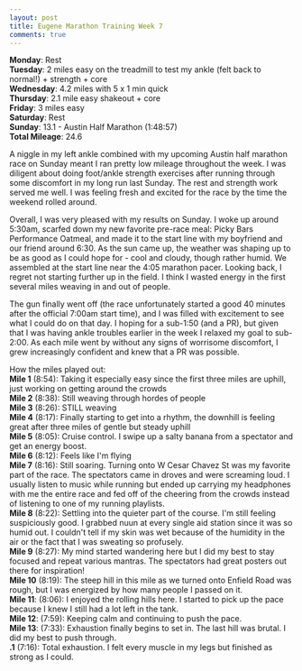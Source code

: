 ```yaml
---
layout: post
title: Eugene Marathon Training Week 7
comments: true
---
```


**Monday**: Rest<br />
**Tuesday**: 2 miles easy on the treadmill to test my ankle (felt back to normal!) + strength + core<br />
**Wednesday**: 4.2 miles with 5 x 1 min quick<br />
**Thursday**: 2.1 mile easy shakeout + core<br />
**Friday**: 3 miles easy<br />
**Saturday**: Rest<br />
**Sunday**: 13.1 - Austin Half Marathon (1:48:57)<br />
**Total Mileage**: 24.6<br />

A niggle in my left ankle combined with my upcoming Austin half marathon race on Sunday meant I ran pretty low mileage throughout the week. I was diligent about doing foot/ankle strength exercises after running through some discomfort in my long run last Sunday. The rest and strength work served me well. I was feeling fresh and excited for the race by the time the weekend rolled around. 

Overall, I was very pleased with my results on Sunday. I woke up around 5:30am, scarfed down my new favorite pre-race meal: Picky Bars Performance Oatmeal, and made it to the start line with my boyfriend and our friend around 6:30. As the sun came up, the weather was shaping up to be as good as I could hope for - cool and cloudy, though rather humid. We assembled at the start line near the 4:05 marathon pacer. Looking back, I regret not starting further up in the field. I think I wasted energy in the first several miles weaving in and out of people. 

The gun finally went off (the race unfortunately started a good 40 minutes after the official 7:00am start time), and I was filled with excitement to see what I could do on that day. I hoping for a sub-1:50 (and a PR), but given that I was having ankle troubles earlier in the week I relaxed my goal to sub-2:00. As each mile went by without any signs of worrisome discomfort, I grew increasingly confident and knew that a PR was possible. 

How the miles played out: <br />
**Mile 1** (8:54): Taking it especially easy since the first three miles are uphill, just working on getting around the crowds<br />
**Mile 2** (8:38): Still weaving through hordes of people<br />
**Mile 3** (8:26): STILL weaving<br />
**Mile 4** (8:17): Finally starting to get into a rhythm, the downhill is feeling great after three miles of gentle but steady uphill <br />
**Mile 5** (8:05): Cruise control. I swipe up a salty banana from a spectator and get an energy boost. <br />
**Mile 6** (8:12): Feels like I'm flying<br />
**Mile 7** (8:16): Still soaring. Turning onto W Cesar Chavez St was my favorite part of the race. The spectators came in droves and were screaming loud. I usually listen to music while running but ended up carrying my headphones with me the entire race and fed off of the cheering from the crowds instead of listening to one of my running playlists. <br />
**Mile 8** (8:22): Settling into the quieter part of the course. I'm still feeling suspiciously good. I grabbed nuun at every single aid station since it was so humid out. I couldn't tell if my skin was wet because of the humidity in the air or the fact that I was sweating so profusely. <br />
**Mile 9** (8:27): My mind started wandering here but I did my best to stay focused and repeat various mantras. The spectators had great posters out there for inspiration! <br />
**Mile 10** (8:19): The steep hill in this mile as we turned onto Enfield Road was rough, but I was energized by how many people I passed on it. <br />
**Mile 11**: (8:06): I enjoyed the rolling hills here. I started to pick up the pace because I knew I still had a lot left in the tank. <br />
**Mile 12**: (7:59): Keeping calm and continuing to push the pace. <br />
**Mile 13**: (7:33): Exhaustion finally begins to set in. The last hill was brutal. I did my best to push through. <br />
**.1** (7:16): Total exhaustion. I felt every muscle in my legs but finished as strong as I could. <br />



